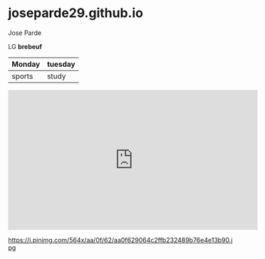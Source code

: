 # joseparde29.github.io
Jose Parde

LG **brebeuf**

| Monday | tuesday |
| ------ | ------- |
| sports | study |

<iframe width="560" height="315" src="https://www.youtube.com/embed/zi1kXYfZm5k" title="YouTube video player" frameborder="0" allow="accelerometer; autoplay; clipboard-write; encrypted-media; gyroscope; picture-in-picture; web-share" allowfullscreen></iframe>

https://i.pinimg.com/564x/aa/0f/62/aa0f629064c2ffb232489b76e4e13b90.jpg
